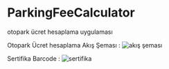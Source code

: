 # ParkingFeeCalculator
otopark ücret hesaplama uygulaması

Otopark Ücret hesaplama Akış Şeması :
![akış şeması](https://github.com/guldenbudak/ParkingFeeCalculator/assets/147193198/bfa6c563-10f8-461c-8681-53c596cada83)

Sertifika Barcode :
![sertifika](https://github.com/guldenbudak/ParkingFeeCalculator/assets/147193198/4dd99e96-8212-4cc5-b32a-5cdfb50670ad)
